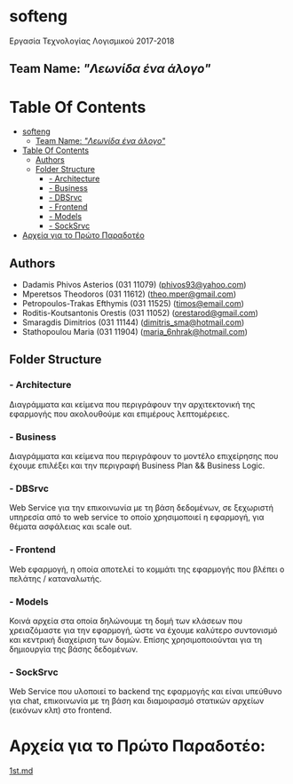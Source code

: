 # softeng
Εργασία Τεχνολογίας Λογισμικού 2017-2018

## Team Name: *"Λεωνίδα ένα άλογο"*

# Table Of Contents
- [softeng](#softeng)
    - [Team Name: *"Λεωνίδα ένα άλογο"*](#team-name-%CE%BB%CE%B5%CF%89%CE%BD%CE%AF%CE%B4%CE%B1-%CE%AD%CE%BD%CE%B1-%CE%AC%CE%BB%CE%BF%CE%B3%CE%BF)
- [Table Of Contents](#table-of-contents)
    - [Authors](#authors)
    - [Folder Structure](#folder-structure)
        - [- Architecture](#architecture)
        - [- Business](#business)
        - [- DBSrvc](#dbsrvc)
        - [- Frontend](#frontend)
        - [- Models](#models)
        - [- SockSrvc](#socksrvc)
- [Αρχεία για το Πρώτο Παραδοτέο](#fst_deliv)

## Authors
- Dadamis Phivos Asterios       (031 11079) (phivos93@yahoo.com)
- Mperetsos Theodoros           (031 11612) (theo.mper@gmail.com)
- Petropoulos-Trakas Efthymis   (031 11525) (timos@email.com)
- Roditis-Koutsantonis Orestis  (031 11052) (orestarod@gmail.com)
- Smaragdis Dimitrios           (031 11144) (dimitris_sma@hotmail.com)
- Stathopoulou Maria            (031 11904) (maria_6nhrak@hotmail.com)

## Folder Structure
### <a name="architecture"></a>- Architecture
Διαγράμματα και κείμενα που περιγράφουν την αρχιτεκτονική της εφαρμογής που ακολουθούμε και επιμέρους λεπτομέρειες.
### <a name="business"></a>- Business
Διαγράμματα και κείμενα που περιγράφουν το μοντέλο επιχείρησης που έχουμε επιλέξει και την περιγραφή Business Plan && Business Logic.
### <a name="dbsrvc"></a>- DBSrvc
Web Service για την επικοινωνία με τη βάση δεδομένων, σε ξεχωριστή υπηρεσία από το web service το οποίο χρησιμοποιεί η εφαρμογή, για θέματα ασφάλειας και scale out.
### <a name="frontend"></a>- Frontend
Web εφαρμογή, η οποία αποτελεί το κομμάτι της εφαρμογής που βλέπει ο πελάτης / καταναλωτής.
### <a name="models"></a>- Models
Κοινά αρχεία στα οποία δηλώνουμε τη δομή των κλάσεων που χρειαζόμαστε για την εφαρμογή, ώστε να έχουμε καλύτερο συντονισμό και κεντρική διαχείριση των δομών. Επίσης χρησιμοποιούνται για τη δημιουργία της βάσης δεδομένων.
### <a name="socksrvc"></a>- SockSrvc
Web Service που υλοποιεί το backend της εφαρμογής και είναι υπεύθυνο για chat, επικοινωνία με τη βάση και διαμοιρασμό στατικών αρχείων (εικόνων κλπ) στο frontend.

# <a name="fst_deliv"></a>Αρχεία για το Πρώτο Παραδοτέο:
[1st.md](business/1st.md)
